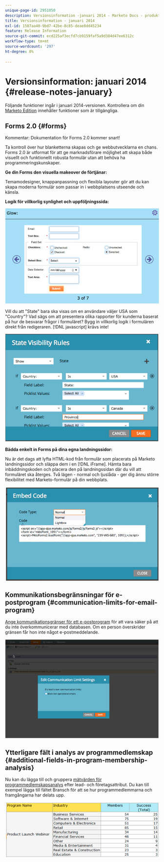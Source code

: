 ```yaml
---
unique-page-id: 2951050
description: Versionsinformation -januari 2014 - Marketo Docs - produktdokumentation
title: Versionsinformation - januari 2014
exl-id: 1507aa40-9bd7-42be-8c85-deae8dd45234
feature: Release Information
source-git-commit: ecd225af3ecfd7cb9159faf5a9d384d47ee6312c
workflow-type: tm+mt
source-wordcount: '297'
ht-degree: 0%

---
```


# Versionsinformation: januari 2014 {#release-notes-january}

Följande funktioner ingår i januari 2014-versionen. Kontrollera om din [Marketo Edition](https://www.marketo.com/pricing/) innehåller funktioner som är tillgängliga.

## Forms 2.0 {#forms}

Kommentar: Dokumentation för Forms 2.0 kommer snart!

Ta kontroll över hur blanketterna skapas och ge webbutvecklarna en chans. Forms 2.0 är utformat för att ge marknadsförare möjlighet att skapa både visuellt och funktionellt robusta formulär utan att behöva ha programmeringskunskaper.

**Ge din Forms den visuella makeover de förtjänar:**

Temamodesigner, knappanpassning och flexibla layouter gör att du kan skapa moderna formulär som passar in i webbplatsens utseende och känsla.

**Logik för villkorlig synlighet och uppföljningssida:**

![](assets/image2014-9-22-10-3a30-3a52.png)

Vill du att &quot;State&quot; bara ska visas om en användare väljer USA som &quot;Country&quot;? Vad sägs om att presentera olika rapporter för kunderna baserat på hur de besvarar frågor i formuläret? Bygg in villkorlig logik i formulären direkt från redigeraren. [!DNL javascript] krävs inte!

![](assets/image2014-9-22-10-3a31-3a54.png)

**Bädda enkelt in Forms på dina egna landningssidor:**

Nu är det dags att lyfta HTML-kod från formulär som placerats på Marketo landningssidor och släppa dem i en [!DNL iFrame]. Hämta bara inbäddningskoden och placera den på landningssidan där du vill att formuläret ska återges. Två lägen - normal och ljuslåda - ger dig ännu större flexibilitet med Marketo-formulär på din webbplats.

![](assets/image2014-9-22-10-3a38-3a2.png)

## Kommunikationsbegränsningar för e-postprogram {#communication-limits-for-email-program}

[Ange kommunikationsgränser för ett e-postprogram](/help/marketo/product-docs/email-marketing/email-programs/email-program-actions/enable-disable-communication-limits-in-an-email-program.md) för att vara säker på att du inte överkommunicerar med databasen. Om en person överskrider gränsen får hon inte något e-postmeddelande.

![](assets/image2014-9-22-10-3a38-3a31.png)

## Ytterligare fält i analys av programmedlemskap {#additional-fields-in-program-membership-analysis}

Nu kan du lägga till och gruppera [mätvärden för programmedlemskapsanalys](/help/marketo/product-docs/reporting/revenue-cycle-analytics/program-analytics/build-a-program-membership-analysis-report-that-lists-leads.md) efter lead- och företagsattribut. Du kan till exempel lägga till fältet Bransch för att se hur programmedlemmarna och framgångarna har delats upp.

![](assets/image2014-9-22-10-3a39-3a1.png)
